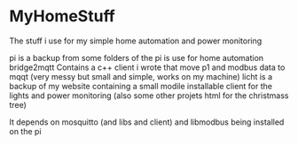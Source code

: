 # MyHomeStuff
The stuff i use for my simple home automation and power monitoring

pi is a backup from some folders of the pi is use for home automation
bridge2mqtt Contains a c++ client i wrote that move p1 and modbus data to mqqt (very messy but small and simple, works on my machine)
licht is a backup of my website containing a small modile installable client for the lights and power monitoring (also some other projets html for the christmass tree)

It depends on mosquitto (and libs and client) and libmodbus being installed on the pi
